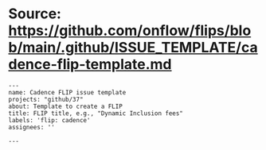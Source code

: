 # Source: https://github.com/onflow/flips/blob/main/.github/ISSUE_TEMPLATE/cadence-flip-template.md

```
---
name: Cadence FLIP issue template
projects: "github/37"
about: Template to create a FLIP
title: FLIP title, e.g., "Dynamic Inclusion fees"
labels: 'flip: cadence'
assignees: ''

---


```